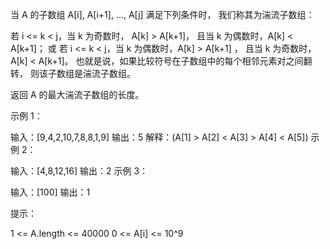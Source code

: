 当 A 的子数组 A[i], A[i+1], ..., A[j] 满足下列条件时，
我们称其为湍流子数组：

若 i <= k < j，当 k 为奇数时， A[k] > A[k+1]，
且当 k 为偶数时，A[k] < A[k+1]；
或 若 i <= k < j，当 k 为偶数时，A[k] > A[k+1] ，
且当 k 为奇数时， A[k] < A[k+1]。
也就是说，如果比较符号在子数组中的每个相邻元素对之间翻转，
则该子数组是湍流子数组。

返回 A 的最大湍流子数组的长度。

 

示例 1：

输入：[9,4,2,10,7,8,8,1,9]
输出：5
解释：(A[1] > A[2] < A[3] > A[4] < A[5])
示例 2：

输入：[4,8,12,16]
输出：2
示例 3：

输入：[100]
输出：1
 

提示：

1 <= A.length <= 40000
0 <= A[i] <= 10^9
